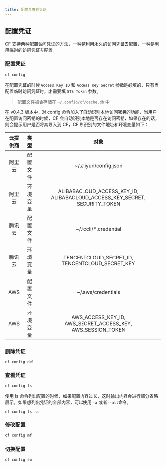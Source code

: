 ```yaml
---
title: 配置与管理凭证
---
```


## 配置凭证

CF 支持两种配置访问凭证的方法，一种是利用永久的访问凭证去配置，一种是利用临时的访问凭证去配置。

### 配置凭证

```bash
cf config
```

在配置凭证的时候 `Access Key ID` 和 `Access Key Secret` 参数是必填的，只有当配置临时访问凭证时，才需要填 `STS Token` 参数。

> 配置文件被会存储在 `~/.config/cf/cache.db` 中

在 v0.4.3 版本中，对 config 命令加入了自动识别本地访问密钥的功能，当用户在配置访问密钥的时候，CF 会自动识别本地是否存在访问密钥，如果存在的话，则会提示用户是否将其导入到 CF，CF 所识别的文件地址和环境变量如下：

| 云提供商 |   类型   |                             对象                             |
| :------: | :------: | :----------------------------------------------------------: |
|  阿里云  | 配置文件 |                    ~/.aliyun/config.json                     |
|  阿里云  | 环境变量 | ALIBABACLOUD_ACCESS_KEY_ID, ALIBABACLOUD_ACCESS_KEY_SECRET, SECURITY_TOKEN |
|  腾讯云  | 配置文件 |                    ~/.tccli/*.credential                     |
|  腾讯云  | 环境变量 |       TENCENTCLOUD_SECRET_ID, TENCENTCLOUD_SECRET_KEY        |
|   AWS    | 配置文件 |                      ~/.aws/credentials                      |
|   AWS    | 环境变量 | AWS_ACCESS_KEY_ID, AWS_SECRET_ACCESS_KEY, AWS_SESSION_TOKEN  |

### 删除凭证

```bash
cf config del
```

### 查看凭证

```bash
cf config ls
```

使用 ls 命令列出配置的时候，如果配置内容过长，这时输出内容会进行部分省略展示，如果想列出凭证的全部内容，可以使用 `-a` 或者`--all`命令。

```
cf config ls -a
```

### 修改配置

```bash
cf config mf
```

### 切换配置

```bash
cf config sw
```

<Vssue />

<script>
export default {
    mounted () {
      this.$page.lastUpdated = "2022年12月4日"
    }
  }
</script>

